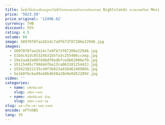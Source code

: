 ```yaml
---
title: ลิ้นชักโต๊ะข้างเตียงหรูหราไม่ซ้ําใครออกแบบเรียบง่ายอินเทรนด์ Nightstands ความงามสไตล์ Mesita De Noche เฟอร์นิเจอร์ห้องนอน
price: '5623.50'
price_original: '12496.62'
currency: THB
discount: 55%
rating: 4.5
volume: 66
image: S0978f8faa1b14c7a9fb73f87206e22946.jpg
images:
  - S0978f8faa1b14c7a9fb73f87206e22946.jpg
  - S1bdc41dc85324b31b5fa3c255466ccaep.jpg
  - S9e2aa82e007d4bdf8edbfcedb62006efO.jpg
  - S5115445cf98d447ba13ca06318125442J.jpg
  - S55623822135c49f3b023a83846240980G.jpg
  - Se1b8f6cbad9a48b4b50a28e0e0d52209V.jpg
video: ''
categories:
  - name: เฟอร์นิเจอร์
    slug: เฟอร-เจอร
  - name: เฟอร์นิเจอร์ บ้าน
    slug: เฟอร-เจอร-าน
slug: นช-กโต-ะข-างเต-ยงหร
encode: oFfnhBS
lang: th
---
```

  